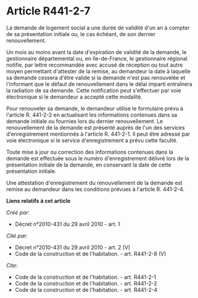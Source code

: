 # Article R441-2-7

La demande de logement social a une durée de validité d'un an à compter de sa présentation initiale ou, le cas échéant, de
son dernier renouvellement. 

Un mois au moins avant la date d'expiration de validité de la demande, le gestionnaire départemental ou, en Ile-de-France, le
gestionnaire régional notifie, par lettre recommandée avec accusé de réception ou tout autre moyen permettant d'attester de
la remise, au demandeur la date à laquelle sa demande cessera d'être valide si la demande n'est pas renouvelée et l'informant
que le défaut de renouvellement dans le délai imparti entraînera la radiation de sa demande. Cette notification peut
s'effectuer par voie électronique si le demandeur a accepté cette modalité. 

Pour renouveler sa demande, le demandeur utilise le formulaire prévu à l'article R. 441-2-2 en actualisant les informations
contenues dans sa demande initiale ou fournies lors du dernier renouvellement. Le renouvellement de la demande est présenté
auprès de l'un des services d'enregistrement mentionnés à l'article R. 441-2-1. Il peut être adressé par voie électronique si
le service d'enregistrement a prévu cette faculté. 

Toute mise à jour ou correction des informations contenues dans la demande est effectuée sous le numéro d'enregistrement
délivré lors de la présentation initiale de la demande, en conservant la date de cette présentation initiale. 

Une attestation d'enregistrement du renouvellement de la demande est remise au demandeur dans les conditions prévues à
l'article R. 441-2-4.

**Liens relatifs à cet article**

_Créé par_:

  - Décret n°2010-431 du 29 avril 2010 - art. 1

_Cité par_:

  - Décret n°2010-431 du 29 avril 2010 - art. 2 (V)
  - Code de la construction et de l'habitation. - art. R441-2-8 (V)

_Cite_:

  - Code de la construction et de l'habitation. - art. R441-2-1
  - Code de la construction et de l'habitation. - art. R441-2-2
  - Code de la construction et de l'habitation. - art. R441-2-4
